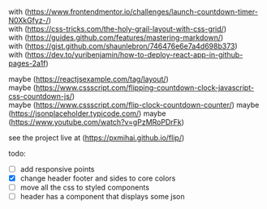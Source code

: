 with (https://www.frontendmentor.io/challenges/launch-countdown-timer-N0XkGfyz-/)  
with (https://css-tricks.com/the-holy-grail-layout-with-css-grid/)  
with (https://guides.github.com/features/mastering-markdown/)  
with (https://gist.github.com/shaunlebron/746476e6e7a4d698b373)  
with (https://dev.to/yuribenjamin/how-to-deploy-react-app-in-github-pages-2a1f)

maybe (https://reactjsexample.com/tag/layout/)  
maybe (https://www.cssscript.com/flipping-countdown-clock-javascript-css-countdown-js/)  
maybe (https://www.cssscript.com/flip-clock-countdown-counter/)
maybe (https://jsonplaceholder.typicode.com/)
maybe (https://www.youtube.com/watch?v=gPzMRoPDrFk)

see the project live at (https://pxmihai.github.io/flip/)

todo:  
- [ ] add responsive points
- [x] change header footer and sides to core colors
- [ ] move all the css to styled components
- [ ] header has a component that displays some json